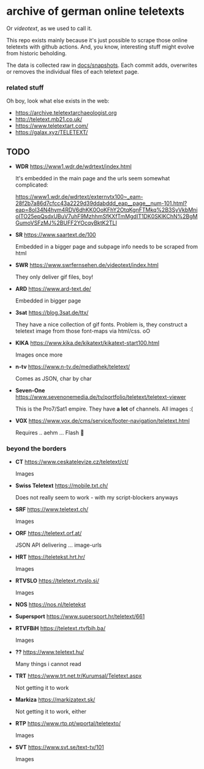 # archive of german online teletexts

Or *videotext*, as we used to call it. 

This repo exists mainly because it's just possible to scrape those
online teletexts with github actions. And, you know, interesting
stuff might evolve from historic beholding.

The data is collected raw in [docs/snapshots](docs/snapshots). Each commit
adds, overwrites or removes the individual files of each teletext page.

### related stuff

Oh boy, look what else exists in the web: 

- https://archive.teletextarchaeologist.org
- http://teletext.mb21.co.uk/
- https://www.teletextart.com/
- https://galax.xyz/TELETEXT/


## TODO

- **WDR** https://www1.wdr.de/wdrtext/index.html

  It's embedded in the main page and the urls seem somewhat complicated:
  
  https://www1.wdr.de/wdrtext/externvtx100~_eam-28f2b7a86d7cfcc43a2229d39ddabddd_eap__page__num-101.html?eap=8oI34N4hym4RDV6dhKK0OoKFhY2OtqKgnFTMkq%2B3SyVkbMnioITO25epQsdxUBuV7uhF9MzhhmSfKXfTmMgdIT1DK0SKlKChN%2BgMGumoVSFzMJ%2BUFF2YOcqyBktK2TLI
  
- **SR** https://www.saartext.de/100

  Embedded in a bigger page and subpage info needs to be scraped from html 
  
- **SWR** https://www.swrfernsehen.de/videotext/index.html

  They only deliver gif files, boy!

- **ARD** https://www.ard-text.de/

  Embedded in bigger page
  
- **3sat** https://blog.3sat.de/ttx/

  They have a nice collection of gif fonts. Problem is, they construct a 
  teletext image from those font-maps via html/css. oO
  
- **KIKA** https://www.kika.de/kikatext/kikatext-start100.html

  Images once more
  
- **n-tv** https://www.n-tv.de/mediathek/teletext/

  Comes as JSON, char by char
  
- **Seven-One** https://www.sevenonemedia.de/tv/portfolio/teletext/teletext-viewer
  
  This is the Pro7/Sat1 empire. They have **a lot** of channels. All images :(

- **VOX** https://www.vox.de/cms/service/footer-navigation/teletext.html

  Requires .. aehm ... Flash :rofl:


### beyond the borders

- **CT** https://www.ceskatelevize.cz/teletext/ct/

  Images

- **Swiss Teletext** https://mobile.txt.ch/  
  
  Does not really seem to work - with my script-blockers anyways

- **SRF** https://www.teletext.ch/

  Images

- **ORF** https://teletext.orf.at/

  JSON API delivering ... image-urls

- **HRT** https://teletekst.hrt.hr/

  Images
  
- **RTVSLO** https://teletext.rtvslo.si/

  Images
  
- **NOS** https://nos.nl/teletekst

- **Supersport** https://www.supersport.hr/teletext/661

- **RTVFBiH** https://teletext.rtvfbih.ba/

  Images
  
- **??** https://www.teletext.hu/

  Many things i cannot read

- **TRT** https://www.trt.net.tr/Kurumsal/Teletext.aspx

  Not getting it to work
  
- **Markiza** https://markizatext.sk/
  
  Not getting it to work, either
  
- **RTP** https://www.rtp.pt/wportal/teletexto/

  Images
  
- **SVT** https://www.svt.se/text-tv/101

  Images
  